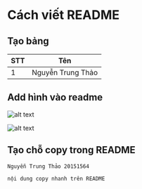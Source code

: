 # Cách viết README 

## Tạo bảng 
|STT        |Tên            |
|-----------|---------------|
|1          |Nguyễn Trung Thảo|

## Add hình vào readme 
![alt text](https://i.pinimg.com/originals/d0/e3/05/d0e30570ca9da96da2911219687acccc.jpg)

![alt text](https://drive.google.com/file/d/1FD3i1iZGH7sO3A69nQMEth09c_hUE45n/view?usp=sharing)


## Tạo chỗ copy trong README
```
Nguyễn Trung Thảo 20151564

nội dung copy nhanh trên README 

```